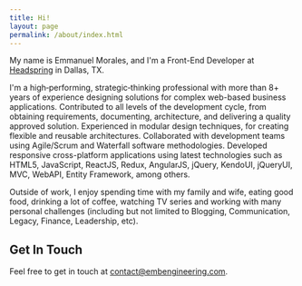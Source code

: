```yaml
---
title: Hi!
layout: page
permalink: /about/index.html
---
```

My name is Emmanuel Morales, and I'm a Front-End Developer at [Headspring](http://www.headspring.com/) in Dallas, TX.

I'm a high‐performing, strategic‐thinking professional with more than 8+ years of experience designing solutions for complex web-based business applications.  Contributed to all levels of the development cycle, from obtaining requirements, documenting, architecture, and delivering a quality approved solution.  Experienced in modular design techniques, for creating flexible and reusable architectures.  Collaborated with development teams using Agile/Scrum and Waterfall software methodologies. Developed responsive cross-platform applications using latest technologies such as HTML5, JavaScript, ReactJS, Redux, AngularJS, jQuery, KendoUI, jQueryUI, MVC, WebAPI, Entity Framework, among others.

Outside of work, I enjoy spending time with my family and wife, eating good food, drinking a lot of coffee, watching TV series and working with many personal challenges (including but not limited to Blogging, Communication, Legacy, Finance, Leadership, etc).

## Get In Touch
Feel free to get in touch at [contact@embengineering.com](mailto:contact@embengineering.com).
